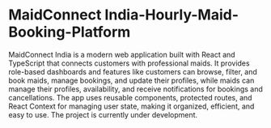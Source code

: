 # MaidConnect India-Hourly-Maid-Booking-Platform
MaidConnect India is a modern web application built with React and TypeScript that connects customers with professional maids. It provides role-based dashboards and features like customers can browse, filter, and book maids, manage bookings, and update their profiles, while maids can manage their profiles, availability, and receive notifications for bookings and cancellations. The app uses reusable components, protected routes, and React Context for managing user state, making it organized, efficient, and easy to use. The project is currently under development.

